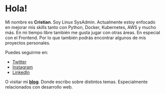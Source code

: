 # Hola!

Mi nombre es **Cristian**. Soy Linux SysAdmin. Actualmente estoy enfocado en mejorar mis skills tanto con Python, Docker, Kubernetes, AWS y mucho más.
En mi tiempo libre también me gusta jugar con otras áreas. En especial con el Frontend. Por lo que también podrás encontrar algunos de mis proyectos personales.

Puedes seguirme en:

- [Twitter](https://twitter.com/barckcode)
- [Instagram](https://www.instagram.com/barckcode.dev/)
- [LinkedIn](https://www.linkedin.com/in/barckcode)

O visitar mi [**blog**](https://barckcode.dev/). Donde escribo sobre distintos temas. Especialmente relacionados con desarrollo web.


